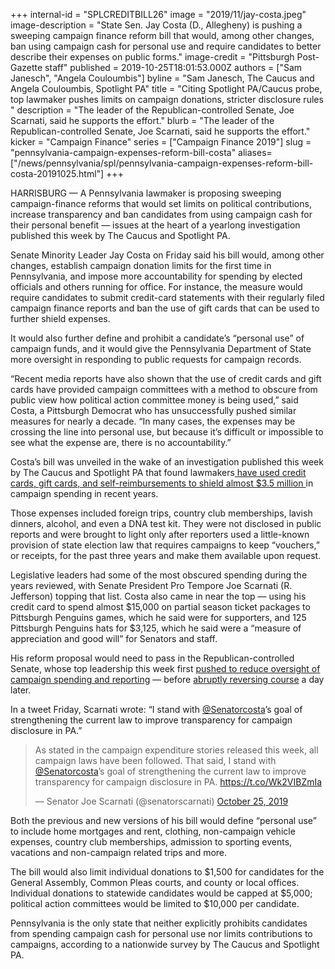 +++
internal-id = "SPLCREDITBILL26"
image = "2019/11/jay-costa.jpeg"
image-description = "State Sen. Jay Costa (D., Allegheny) is pushing a sweeping campaign finance reform bill that would, among other changes, ban using campaign cash for personal use and require candidates to better describe their expenses on public forms."
image-credit = "Pittsburgh Post-Gazette staff"
published = 2019-10-25T18:01:53.000Z
authors = ["Sam Janesch", "Angela Couloumbis"]
byline = "Sam Janesch, The Caucus and Angela Couloumbis, Spotlight PA"
title = "Citing Spotlight PA/Caucus probe, top lawmaker pushes limits on campaign donations, stricter disclosure rules "
description = "The leader of the Republican-controlled Senate, Joe Scarnati, said he supports the effort."
blurb = "The leader of the Republican-controlled Senate, Joe Scarnati, said he supports the effort."
kicker = "Campaign Finance"
series = ["Campaign Finance 2019"]
slug = "pennsylvania-campaign-expenses-reform-bill-costa"
aliases=["/news/pennsylvania/spl/pennsylvania-campaign-expenses-reform-bill-costa-20191025.html"]
+++

HARRISBURG — A Pennsylvania lawmaker is proposing sweeping campaign-finance reforms that would set limits on political contributions, increase transparency and ban candidates from using campaign cash for their personal benefit — issues at the heart of a yearlong investigation published this week by The Caucus and Spotlight PA.

Senate Minority Leader Jay Costa on Friday said his bill would, among other changes, establish campaign donation limits for the first time in Pennsylvania, and impose more accountability for spending by elected officials and others running for office. For instance, the measure would require candidates to submit credit-card statements with their regularly filed campaign finance reports and ban the use of gift cards that can be used to further shield expenses.

It would also further define and prohibit a candidate’s “personal use” of campaign funds, and it would give the Pennsylvania Department of State more oversight in responding to public requests for campaign records.

“Recent media reports have also shown that the use of credit cards and gift cards have provided campaign committees with a method to obscure from public view how political action committee money is being used,” said Costa, a Pittsburgh Democrat who has unsuccessfully pushed similar measures for nearly a decade. “In many cases, the expenses may be crossing the line into personal use, but because it’s difficult or impossible to see what the expense are, there is no accountability.”

Costa’s bill was unveiled in the wake of an investigation published this week by The Caucus and Spotlight PA that found lawmakers<a href="https://www.inquirer.com/news/pennsylvania/spl/pa-election-campaign-spending-hidden-expenses-spotlight-pa-20191022.html" target="_blank"> have used credit cards, gift cards, and self-reimbursements to shield almost $3.5 million </a>in campaign spending in recent years.

Those expenses included foreign trips, country club memberships, lavish dinners, alcohol, and even a DNA test kit. They were not disclosed in public reports and were brought to light only after reporters used a little-known provision of state election law that requires campaigns to keep “vouchers,” or receipts, for the past three years and make them available upon request.

Legislative leaders had some of the most obscured spending during the years reviewed, with Senate President Pro Tempore Joe Scarnati (R. Jefferson) topping that list. Costa also came in near the top — using his credit card to spend almost $15,000 on partial season ticket packages to Pittsburgh Penguins games, which he said were for supporters, and 125 Pittsburgh Penguins hats for $3,125, which he said were a “measure of appreciation and good will” for Senators and staff.

His reform proposal would need to pass in the Republican-controlled Senate, whose top leadership this week first <a href="https://www.inquirer.com/news/pennsylvania/spl/pennsylvania-elections-campaign-finance-less-oversight-campaign-expenses-20191022.html" target=_blank>pushed to reduce oversight of campaign spending and reporting</a> — before <a href="https://www.inquirer.com/news/pennsylvania/spl/pennsylvania-election-campaign-expenses-spotlight-pa-20191023.html" target=_blank>abruptly reversing course</a> a day later.

In a tweet Friday, Scarnati wrote: “I stand with <a href="https://twitter.com/Senatorcosta">@Senatorcosta</a>’s goal of strengthening the current law to improve transparency for campaign disclosure in PA.”

<blockquote class="twitter-tweet"><p lang="en" dir="ltr">As stated in the campaign expenditure stories released this week, all campaign laws have been followed. That said, I stand with <a href="https://twitter.com/Senatorcosta?ref_src=twsrc%5Etfw">@Senatorcosta</a>’s goal of strengthening the current law to improve transparency for campaign disclosure in PA. <a href="https://t.co/Wk2VIBZmIa">https://t.co/Wk2VIBZmIa</a></p>&mdash; Senator Joe Scarnati (@senatorscarnati) <a href="https://twitter.com/senatorscarnati/status/1187763900701466626?ref_src=twsrc%5Etfw">October 25, 2019</a></blockquote>

<script async src="https://platform.twitter.com/widgets.js" charset="utf-8"></script>


Both the previous and new versions of his bill would define “personal use” to include home mortgages and rent, clothing, non-campaign vehicle expenses, country club memberships, admission to sporting events, vacations and non-campaign related trips and more.

The bill would also limit individual donations to  $1,500 for candidates for the General Assembly, Common Pleas courts, and county or local offices. Individual donations to statewide candidates would be capped at $5,000; political action committees would be limited to $10,000 per candidate.

Pennsylvania is the only state that neither explicitly prohibits candidates from spending campaign cash for personal use nor limits contributions to campaigns, according to a nationwide survey by The Caucus and Spotlight PA.
